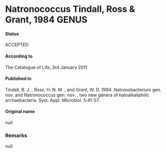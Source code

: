 Natronococcus Tindall, Ross & Grant, 1984 GENUS
=======

#### Status
ACCEPTED

#### According to
The Catalogue of Life, 3rd January 2011

#### Published in
Tindall, B. J. , Ross, H. N. M. , and Grant, W. D. 1984. Natronobacterium gen. nov. and Natronococcus gen. nov. , two new genera of haloalkaliphilic archaebacteria. Syst. Appl. Microbiol. 5:41-57.

#### Original name
null

### Remarks
null
